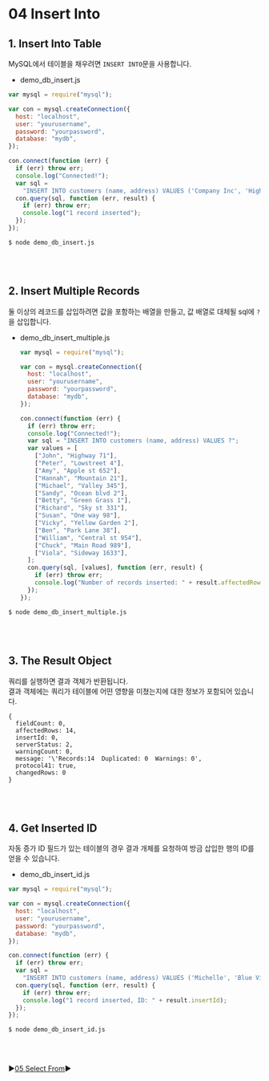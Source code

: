 # 04 Insert Into

## 1. Insert Into Table

MySQL에서 테이블을 채우려면 `INSERT INTO`문을 사용합니다.

- demo_db_insert.js

```javascript
var mysql = require("mysql");

var con = mysql.createConnection({
  host: "localhost",
  user: "yourusername",
  password: "yourpassword",
  database: "mydb",
});

con.connect(function (err) {
  if (err) throw err;
  console.log("Connected!");
  var sql =
    "INSERT INTO customers (name, address) VALUES ('Company Inc', 'Highwqy 37')";
  con.query(sql, function (err, result) {
    if (err) throw err;
    console.log("1 record inserted");
  });
});
```

```
$ node demo_db_insert.js
```

<br />
<br />

## 2. Insert Multiple Records

둘 이상의 레코드를 삽입하려면 값을 포함하는 배열을 만들고, 값 배열로 대체될 sql에 `?`을 삽입합니다.

- demo_db_insert_multiple.js

  ```javascript
  var mysql = require("mysql");

  var con = mysql.createConnection({
    host: "localhost",
    user: "yourusername",
    password: "yourpassword",
    database: "mydb",
  });

  con.connect(function (err) {
    if (err) throw err;
    console.log("Connected!");
    var sql = "INSERT INTO customers (name, address) VALUES ?";
    var values = [
      ["John", "Highway 71"],
      ["Peter", "Lowstreet 4"],
      ["Amy", "Apple st 652"],
      ["Hannah", "Mountain 21"],
      ["Michael", "Valley 345"],
      ["Sandy", "Ocean blvd 2"],
      ["Betty", "Green Grass 1"],
      ["Richard", "Sky st 331"],
      ["Susan", "One way 98"],
      ["Vicky", "Yellow Garden 2"],
      ["Ben", "Park Lane 38"],
      ["William", "Central st 954"],
      ["Chuck", "Main Road 989"],
      ["Viola", "Sideway 1633"],
    ];
    con.query(sql, [values], function (err, result) {
      if (err) throw err;
      console.log("Number of records inserted: " + result.affectedRows);
    });
  });
  ```

```
$ node demo_db_insert_multiple.js
```

<br />
<br />

## 3. The Result Object

쿼리를 실행하면 결과 객체가 반환됩니다.  
결과 객체에는 쿼리가 테이블에 어떤 영향을 미쳤는지에 대한 정보가 포함되어 있습니다.

```
{
  fieldCount: 0,
  affectedRows: 14,
  insertId: 0,
  serverStatus: 2,
  warningCount: 0,
  message: '\'Records:14  Duplicated: 0  Warnings: 0',
  protocol41: true,
  changedRows: 0
}
```

<br />
<br />

## 4. Get Inserted ID

자동 증가 ID 필드가 있는 테이블의 경우 결과 개체를 요청하여 방금 삽입한 행의 ID를 얻을 수 있습니다.

- demo_db_insert_id.js

```javascript
var mysql = require("mysql");

var con = mysql.createConnection({
  host: "localhost",
  user: "yourusername",
  password: "yourpassword",
  database: "mydb",
});

con.connect(function (err) {
  if (err) throw err;
  var sql =
    "INSERT INTO customers (name, address) VALUES ('Michelle', 'Blue Village 1')";
  con.query(sql, function (err, result) {
    if (err) throw err;
    console.log("1 record inserted, ID: " + result.insertId);
  });
});
```

```
$ node demo_db_insert_id.js
```

<br />
<br />

:arrow_forward:[05 Select From](./05%20Select%20From.md):arrow_forward:
